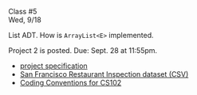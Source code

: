 <div class="lecture2">

<div class="column_date">
<p markdown="block">

Class #5 <br>
Wed, 9/18

</p>
</div>
<div class="column_materials">
<p markdown="block">
<!--
Input stream buffering.
How do `nextLine()`, `next()`, `nextInt()`, ... functions of the `Scanner` class differ.
How to handle not _well behaved_ users.
-->

List ADT.
How is `ArrayList<E>` implemented.



</p>
</div>

<div class="column_assign">
<p markdown="block">


Project 2 is posted. Due: Sept. 28 at 11:55pm.
- [project specification](hwk/proj2.pdf)
- [San Francisco Restaurant Inspection dataset (CSV)](hwk/SF_restaurant_scores_full.csv)
- [Coding Conventions for CS102](notes/CodeConventions.pdf)



</p>
</div>

</div>
